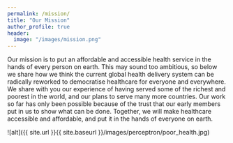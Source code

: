 ```yaml
---
permalink: /mission/
title: "Our Mission"
author_profile: true
header:
  image: "/images/mission.png"
---
```


Our mission is to put an affordable and accessible health service in the hands of every person on earth. This may sound too ambitious, so below we share how we think the current global health delivery system can be radically reworked to democratise healthcare for everyone and everywhere. We share with you our experience of having served some of the richest and poorest in the world, and our plans to serve many more countries. Our work so far has only been possible because of the trust that our early members put in us to show what can be done. Together, we will make healthcare accessible and affordable, and put it in the hands of everyone on earth.

![alt]({{ site.url }}{{ site.baseurl }}/images/perceptron/poor_health.jpg)
